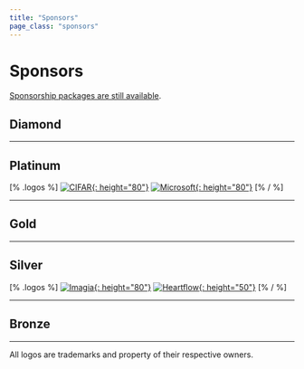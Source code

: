 ```yaml
---
title: "Sponsors"
page_class: "sponsors"
---
```


# Sponsors

[Sponsorship packages are still available](/sponsorship-packages.html).

## <span class="diamond">Diamond</span>

---

## <span class="platinum">Platinum</span>

[% .logos %]
[![CIFAR](/sponsors/cifar.png){: height="80"}](https://www.cifar.ca/)
[![Microsoft](/sponsors/microsoft.png){: height="80"}](https://www.microsoft.com/)
[% / %]

---

## <span class="gold">Gold</span>

---

## <span class="silver">Silver</span>
[% .logos %]
[![Imagia](/sponsors/imagia.png){: height="80"}](https://www.imagia.com/)
[![Heartflow](/sponsors/heartflow.png){: height="50"}](https://www.heartflow.com/)
[% / %]

---

## <span class="bronze">Bronze</span>

---

<p class="small">
    All logos are trademarks and property of their respective owners.
</p>

